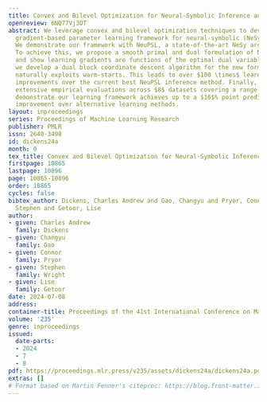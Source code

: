 ```yaml
---
title: Convex and Bilevel Optimization for Neural-Symbolic Inference and Learning
openreview: 6NQ77Vj3DT
abstract: We leverage convex and bilevel optimization techniques to develop a general
  gradient-based parameter learning framework for neural-symbolic (NeSy) systems.
  We demonstrate our framework with NeuPSL, a state-of-the-art NeSy architecture.
  To achieve this, we propose a smooth primal and dual formulation of NeuPSL inference
  and show learning gradients are functions of the optimal dual variables. Additionally,
  we develop a dual block coordinate descent algorithm for the new formulation that
  naturally exploits warm-starts. This leads to over $100 \times$ learning runtime
  improvements over the current best NeuPSL inference method. Finally, we provide
  extensive empirical evaluations across $8$ datasets covering a range of tasks and
  demonstrate our learning framework achieves up to a $16$% point prediction performance
  improvement over alternative learning methods.
layout: inproceedings
series: Proceedings of Machine Learning Research
publisher: PMLR
issn: 2640-3498
id: dickens24a
month: 0
tex_title: Convex and Bilevel Optimization for Neural-Symbolic Inference and Learning
firstpage: 10865
lastpage: 10896
page: 10865-10896
order: 10865
cycles: false
bibtex_author: Dickens, Charles Andrew and Gao, Changyu and Pryor, Connor and Wright,
  Stephen and Getoor, Lise
author:
- given: Charles Andrew
  family: Dickens
- given: Changyu
  family: Gao
- given: Connor
  family: Pryor
- given: Stephen
  family: Wright
- given: Lise
  family: Getoor
date: 2024-07-08
address:
container-title: Proceedings of the 41st International Conference on Machine Learning
volume: '235'
genre: inproceedings
issued:
  date-parts:
  - 2024
  - 7
  - 8
pdf: https://proceedings.mlr.press/v235/assets/dickens24a/dickens24a.pdf
extras: []
# Format based on Martin Fenner's citeproc: https://blog.front-matter.io/posts/citeproc-yaml-for-bibliographies/
---
```

